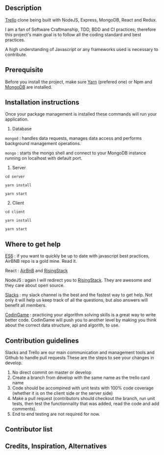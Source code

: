 ## Description

[Trello](http://trello.com) clone being built with NodeJS, Express, MongoDB, React and Redux.

I am a fan of Software Craftmanship, TDD, BDD and CI practices; therefore this project's main goal is to follow 
all the coding standard and best practices. 

A high understanding of Javascript or any frameworks used is necessary to contribute.

## Prerequisite

Before you install the project, make sure [Yarn](https://yarnpkg.com/en/docs/install) (prefered one) or Npm 
and [MongoDB](https://docs.mongodb.com/v3.2/administration/install-community/) are installed.

## Installation instructions

Once your package management is installed these commands will run your application.

1. Database

  `mongod` : handles data requests, manages data access and performs background management operations.
  
  `mongo` : starts the mongo shell and connect to your MongoDB instance running on localhost with default port.
  
1. Server
  
  `cd server`
  
  `yarn install`
  
  `yarn start`

2. Client

  `cd client`
  
  `yarn install` 
  
  `yarn start`

## Where to get help

[ES6](https://github.com/airbnb/javascript) : if you want to quickly be up to date with javascript best practices, 
AirBNB repo is a gold mine. Read it.

React : [AirBnB](https://github.com/airbnb/javascript/tree/master/react) and 
[RisingStack](https://blog.risingstack.com/react-js-best-practices-for-2016/)

NodeJS : again I will redirect you to [RisingStack](https://blog.risingstack.com/node-js-best-practices/).
They are awesome and they care about open source.

[Slacks](https://weclone.slack.com/messages/trello/) : my slack channel is the best and the fastest way to get help. Not only it will help us keep track of all
the questions, but also answers will benefit all members.

[CodinGame](https://www.codingame.com/home) : practicing your algorithm solving skills is a great way to write better code. CodinGame will push you 
to another level by making you think about the correct data structure, api and algorith, to use.

## Contribution guidelines

Slacks and Trello are our main communication and management tools and Github to handle pull requests
These are the steps to see your changes in develop.

1. No direct commit on master or develop
2. Create a branch from develop with the same name as the trello card name
3. Code should be accompined with unit tests with 100% code coverage (whether it is on the client side or the server side)
4. Make a pull request (contributors should checkout the branch, run unit tests, then test the functionnality that was added, read the code and add comments).
5. End to end testing are not required for now.

## Contributor list

## Credits, Inspiration, Alternatives

